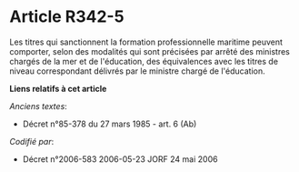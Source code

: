 # Article R342-5

Les titres qui sanctionnent la formation professionnelle maritime peuvent comporter, selon des modalités qui sont précisées
par arrêté des ministres chargés de la mer et de l'éducation, des équivalences avec les titres de niveau correspondant
délivrés par le ministre chargé de l'éducation.

**Liens relatifs à cet article**

_Anciens textes_:

  - Décret n°85-378 du 27 mars 1985 - art. 6 (Ab)

_Codifié par_:

  - Décret n°2006-583 2006-05-23 JORF 24 mai 2006
